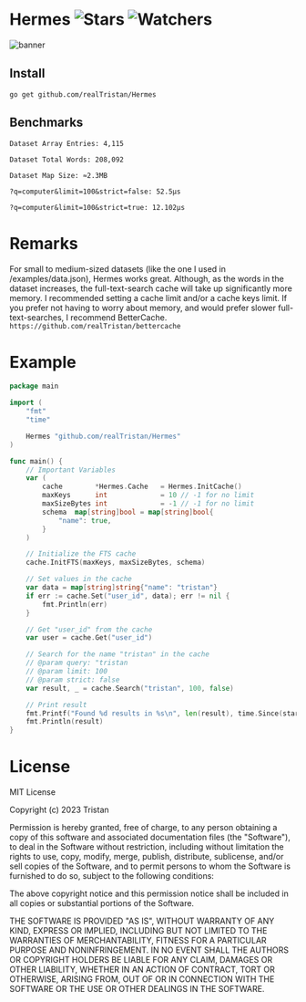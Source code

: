 # Hermes ![Stars](https://img.shields.io/github/stars/realTristan/Hermes?color=brightgreen) ![Watchers](https://img.shields.io/github/watchers/realTristan/Hermes?label=Watchers)
![banner](https://user-images.githubusercontent.com/75189508/230987049-665418b1-3576-49b7-861e-29036859ad8a.png)

## Install
```
go get github.com/realTristan/Hermes
```

## Benchmarks
`Dataset Array Entries: 4,115`

`Dataset Total Words: 208,092`

`Dataset Map Size: ≈2.3MB`

`?q=computer&limit=100&strict=false: 52.5µs`

`?q=computer&limit=100&strict=true: 12.102µs`

# Remarks
For small to medium-sized datasets (like the one I used in /examples/data.json), Hermes works great. Although, as the words in the dataset increases, the full-text-search cache will take up significantly more memory. I recommended setting a cache limit and/or a cache keys limit. If you prefer not having to worry about memory, and would prefer slower full-text-searches, I recommend BetterCache. ```https://github.com/realTristan/bettercache```

# Example
```go
package main

import (
	"fmt"
	"time"

	Hermes "github.com/realTristan/Hermes"
)

func main() {
	// Important Variables
	var (
		cache        *Hermes.Cache   = Hermes.InitCache()
		maxKeys      int             = 10 // -1 for no limit
		maxSizeBytes int             = -1 // -1 for no limit
		schema  map[string]bool = map[string]bool{
			"name": true,
		}
	)

	// Initialize the FTS cache
	cache.InitFTS(maxKeys, maxSizeBytes, schema)

	// Set values in the cache
	var data = map[string]string{"name": "tristan"}
	if err := cache.Set("user_id", data); err != nil {
		fmt.Println(err)
	}

	// Get "user_id" from the cache
	var user = cache.Get("user_id")

	// Search for the name "tristan" in the cache
	// @param query: "tristan
	// @param limit: 100
	// @param strict: false
	var result, _ = cache.Search("tristan", 100, false)

	// Print result
	fmt.Printf("Found %d results in %s\n", len(result), time.Since(startTime))
	fmt.Println(result)
}
```

# License
MIT License

Copyright (c) 2023 Tristan

Permission is hereby granted, free of charge, to any person obtaining a copy
of this software and associated documentation files (the "Software"), to deal
in the Software without restriction, including without limitation the rights
to use, copy, modify, merge, publish, distribute, sublicense, and/or sell
copies of the Software, and to permit persons to whom the Software is
furnished to do so, subject to the following conditions:

The above copyright notice and this permission notice shall be included in all
copies or substantial portions of the Software.

THE SOFTWARE IS PROVIDED "AS IS", WITHOUT WARRANTY OF ANY KIND, EXPRESS OR
IMPLIED, INCLUDING BUT NOT LIMITED TO THE WARRANTIES OF MERCHANTABILITY,
FITNESS FOR A PARTICULAR PURPOSE AND NONINFRINGEMENT. IN NO EVENT SHALL THE
AUTHORS OR COPYRIGHT HOLDERS BE LIABLE FOR ANY CLAIM, DAMAGES OR OTHER
LIABILITY, WHETHER IN AN ACTION OF CONTRACT, TORT OR OTHERWISE, ARISING FROM,
OUT OF OR IN CONNECTION WITH THE SOFTWARE OR THE USE OR OTHER DEALINGS IN THE
SOFTWARE.
